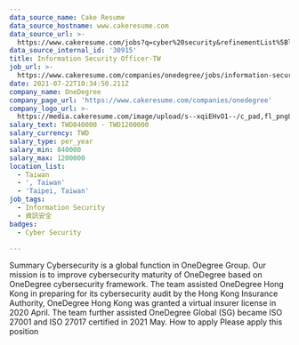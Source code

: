 ```yaml
---
data_source_name: Cake Resume
data_source_hostname: www.cakeresume.com
data_source_url: >-
  https://www.cakeresume.com/jobs?q=cyber%20security&refinementList%5Blang_name%5D%5B0%5D=English&refinementList%5Bsalary_type%5D=per_year&range%5Bsalary_range%5D%5Bmin%5D=1000000
data_source_internal_id: '30915'
title: Information Security Officer-TW
job_url: >-
  https://www.cakeresume.com/companies/onedegree/jobs/information-security-officer-tw
date: 2021-07-22T10:34:50.211Z
company_name: OneDegree
company_page_url: 'https://www.cakeresume.com/companies/onedegree'
company_logo_url: >-
  https://media.cakeresume.com/image/upload/s--xqiEHvO1--/c_pad,fl_png8,h_200,w_200/v1578296147/zhabcskfo2ifv72dmwtx.png
salary_text: TWD840000 - TWD1200000
salary_currency: TWD
salary_type: per_year
salary_min: 840000
salary_max: 1200000
location_list:
  - Taiwan
  - ', Taiwan'
  - 'Taipei, Taiwan'
job_tags:
  - Information Security
  - 資訊安全
badges:
  - Cyber Security

---
```


Summary Cybersecurity is a global function in OneDegree Group. Our mission is to improve cybersecurity maturity of OneDegree based on OneDegree cybersecurity framework. The team assisted OneDegree Hong Kong in preparing for its cybersecurity audit by the Hong Kong Insurance Authority, OneDegree Hong Kong was granted a virtual insurer license in 2020 April. The team further assisted OneDegree Global (SG) became ISO 27001 and ISO 27017 certified in 2021 May. How to apply Please apply this position